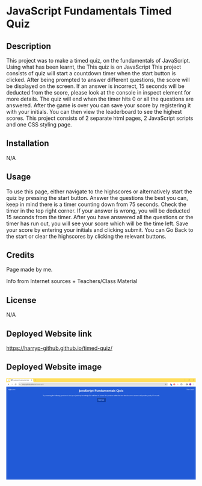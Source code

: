 # JavaScript Fundamentals Timed Quiz

## Description

This project was to make a timed quiz, on the fundamentals of JavaScript. Using what has been learnt, the  This quiz is on JavaScript  This project consists of quiz will start a countdown timer when the start button is clicked. After being prompted to answer different questions, the score will be displayed on the screen. If an answer is incorrect, 15 seconds will be deducted from the score, please look at the console in inspect element for more details. The quiz will end when the timer hits 0 or all the questions are answered. After the game is over you can save your score by registering it with your initials. You can then view the leaderboard to see the highest scores. This project consists of 2 separate html pages, 2 JavaScript scripts and one CSS styling page. 

## Installation

N/A

## Usage

To use this page, either navigate to the highscores or alternatively start the quiz by pressing the start button. Answer the questions the best you can, keep in mind there is a timer counting down from 75 seconds. Check the timer in the top right corner. If your answer is wrong, you will be deducted 15 seconds from the timer. After you have answered all the questions or the timer has run out, you will see your score which will be the time left. Save your score by entering your initials and clicking submit. You can Go Back to the start or clear the highscores by clicking the relevant buttons. 


## Credits

Page made by me.

Info from Internet sources + Teachers/Class Material

## License 

N/A

## Deployed Website link

https://harryp-github.github.io/timed-quiz/

## Deployed Website image

![Deployed Website Image](./assets/images/deployedquiz.png)